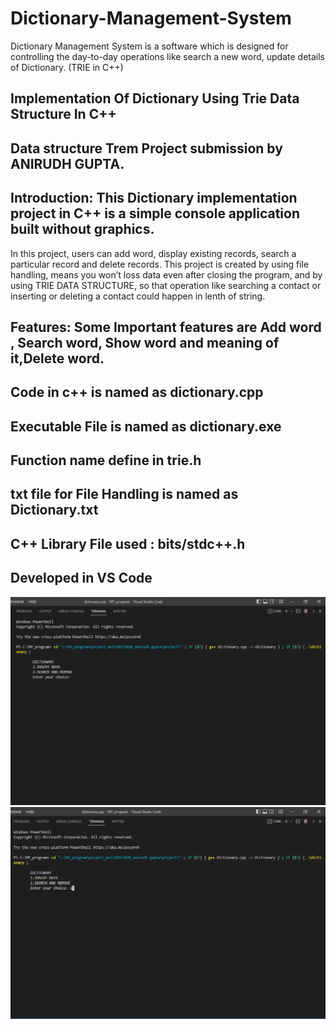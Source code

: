 # Dictionary-Management-System
Dictionary Management System is a software which is designed for controlling the day-to-day operations  like search a new word, update details of Dictionary. (TRIE in C++)

## Implementation Of Dictionary Using Trie Data Structure In C++




## Data structure Trem Project submission by ANIRUDH GUPTA.


## Introduction: This Dictionary implementation project in C++ is a simple console application built without graphics.
 In this project, users can add word, display existing  records, search a particular  record and delete  records. 
This project is created by using file handling, means you won’t loss data even after closing the program, and by using TRIE DATA STRUCTURE, 
so that operation like searching a contact or inserting or deleting a contact could happen in lenth of string.


## Features: Some Important features are Add  word , Search word, Show word and meaning of it,Delete word.


## Code in c++ is named as dictionary.cpp


## Executable File is named as dictionary.exe

## Function name define in trie.h


## txt file for File Handling is named as Dictionary.txt


## C++ Library File used : bits/stdc++.h


## Developed in VS Code
![Screenshot (10)](https://github.com/AnirudhGupta97/Dictionary-Management-System/blob/main/Screenshot%20(13).png)
![Screenshot (10)](https://github.com/AnirudhGupta97/Dictionary-Management-System/blob/main/Screenshot%20(14).png)
